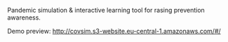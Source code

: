 
Pandemic simulation &amp; interactive learning tool for rasing prevention awareness.

Demo preview:
http://covsim.s3-website.eu-central-1.amazonaws.com/#/
